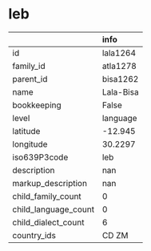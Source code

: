 # leb
|                      | info      |
|:---------------------|:----------|
| id                   | lala1264  |
| family_id            | atla1278  |
| parent_id            | bisa1262  |
| name                 | Lala-Bisa |
| bookkeeping          | False     |
| level                | language  |
| latitude             | -12.945   |
| longitude            | 30.2297   |
| iso639P3code         | leb       |
| description          | nan       |
| markup_description   | nan       |
| child_family_count   | 0         |
| child_language_count | 0         |
| child_dialect_count  | 6         |
| country_ids          | CD ZM     |